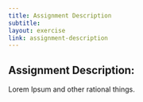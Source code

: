 ```yaml
---
title: Assignment Description
subtitle:
layout: exercise
link: assignment-description
---
```


<h2>Assignment Description:</h2>
<p>Lorem Ipsum and other rational things.</p>

